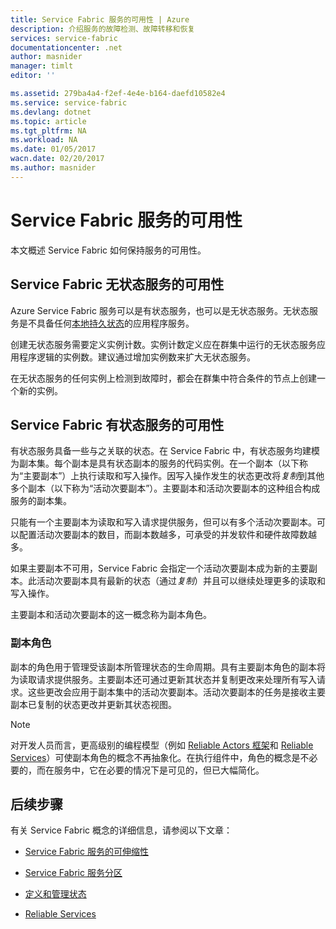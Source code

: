 ```yaml
---
title: Service Fabric 服务的可用性 | Azure
description: 介绍服务的故障检测、故障转移和恢复
services: service-fabric
documentationcenter: .net
author: masnider
manager: timlt
editor: ''

ms.assetid: 279ba4a4-f2ef-4e4e-b164-daefd10582e4
ms.service: service-fabric
ms.devlang: dotnet
ms.topic: article
ms.tgt_pltfrm: NA
ms.workload: NA
ms.date: 01/05/2017
wacn.date: 02/20/2017
ms.author: masnider
---
```


# Service Fabric 服务的可用性
本文概述 Service Fabric 如何保持服务的可用性。

## Service Fabric 无状态服务的可用性
Azure Service Fabric 服务可以是有状态服务，也可以是无状态服务。无状态服务是不具备任何[本地持久状态](./service-fabric-concepts-state.md)的应用程序服务。

创建无状态服务需要定义实例计数。实例计数定义应在群集中运行的无状态服务应用程序逻辑的实例数。建议通过增加实例数来扩大无状态服务。

在无状态服务的任何实例上检测到故障时，都会在群集中符合条件的节点上创建一个新的实例。

## Service Fabric 有状态服务的可用性
有状态服务具备一些与之关联的状态。在 Service Fabric 中，有状态服务均建模为副本集。每个副本是具有状态副本的服务的代码实例。在一个副本（以下称为“主要副本”）上执行读取和写入操作。因写入操作发生的状态更改将*复制*到其他多个副本（以下称为“活动次要副本”）。主要副本和活动次要副本的这种组合构成服务的副本集。

只能有一个主要副本为读取和写入请求提供服务，但可以有多个活动次要副本。可以配置活动次要副本的数目，而副本数越多，可承受的并发软件和硬件故障数越多。

如果主要副本不可用，Service Fabric 会指定一个活动次要副本成为新的主要副本。此活动次要副本具有最新的状态（通过*复制*）并且可以继续处理更多的读取和写入操作。

主要副本和活动次要副本的这一概念称为副本角色。

### 副本角色
副本的角色用于管理受该副本所管理状态的生命周期。具有主要副本角色的副本将为读取请求提供服务。主要副本还可通过更新其状态并复制更改来处理所有写入请求。这些更改会应用于副本集中的活动次要副本。活动次要副本的任务是接收主要副本已复制的状态更改并更新其状态视图。

> [!NOTE]
对开发人员而言，更高级别的编程模型（例如 [Reliable Actors 框架](./service-fabric-reliable-actors-introduction.md)和 [Reliable Services](./service-fabric-reliable-services-introduction.md)）可使副本角色的概念不再抽象化。在执行组件中，角色的概念是不必要的，而在服务中，它在必要的情况下是可见的，但已大幅简化。
>
>

## 后续步骤
有关 Service Fabric 概念的详细信息，请参阅以下文章：

- [Service Fabric 服务的可伸缩性](./service-fabric-concepts-scalability.md)

- [Service Fabric 服务分区](./service-fabric-concepts-partitioning.md)

- [定义和管理状态](./service-fabric-concepts-state.md)
- [Reliable Services](./service-fabric-reliable-services-introduction.md)

<!---HONumber=Mooncake_0213_2017-->
<!--Update_Description: add introduction to reliable services-->